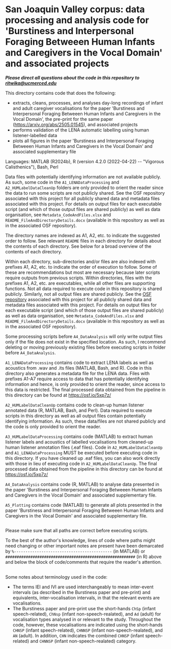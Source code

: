 # San Joaquin Valley corpus: data processing and analysis code for 'Burstiness and Interpersonal Foraging Betweeen Human Infants and Caregivers in the Vocal Domain' and associated projects  

***Please direct all questions about the code in this repository to ritwika@ucmerced.edu***  

This directory contains code that does the following:
- extracts, cleans, processes, and analyses day-long recordings of infant and adult caregiver vocalisations for the paper 'Burstiness and Interpersonal Foraging Betweeen Human Infants and Caregivers in the Vocal Domain', the pre-print for the same paper (https://arxiv.org/abs/2505.01545), and associated projects
- performs validation of the LENA automatic labelling using human listener-labelled data
- plots all figures in the paper 'Burstiness and Interpersonal Foraging Betweeen Human Infants and Caregivers in the Vocal Domain' and associated supplementary file

Languages: MATLAB (R2024b), R (version 4.2.0 (2022-04-22) -- "Vigorous Calisthenics"), Bash, Perl

Data files with potentially identifying information are not available publicly. As such, some code in the `A1_LENADataProcessing` and `A2_HUMLabelDataCleanUp` folders are only provided to orient the reader since the data to run some scripts are not publicly shared. See the OSF repository associated with this project for all publicly shared data and metadata files associated with this project. For details on output files for each executable script (and which of those output files are shared publicly) as well as data organisation, see `Metadata_CodeAndFiles.xlsx` and `README_FileAndDirectoryDetails.docx` (available in this repository as well as in the associated OSF repository).

The directory names are indexed as A1, A2, etc. to indicate the suggested order to follow. See relevant `README` files in each directory for details about the contents of each directory. See below for a broad overview of the contents of each directory.

Within each directory, sub-directories and/or files are also indexed with prefixes A1, A2, etc. to indicate the order of execution to follow. Some of these are recommendations but most are necessary because later scripts require outputs from previous scripts. Within directories, files with the prefixes A1, A2, etc. are executables, while all other files are supporting functions. Not all data required to execute code in this repository is shared publicly. Similarly, not all output files are shared publicly. See the [OSF repository](https://osf.io/5xp7z/) associated with this project for all publicly shared data and metadata files associated with this project. For details on output files for each executable script (and which of those output files are shared publicly) as well as data organisation, see `Metadata_CodeAndFiles.xlsx` and `README_FileAndDirectoryDetails.docx` (available in this repository as well as in the associated OSF repository).

Some processing scripts before `A4_DataAnalysis` will only write output files only if the file does not exist in the specified location. As such, I recommend deleting or moving previously existing files before executing scripts in folder before `A4_DataAnalysis`.

`A1_LENADataProcessing` contains code to extract LENA labels as well as acoustics from .wav and .its files (MATLAB, Bash, and R). Code in this directory also generates a metadata file for the LENA data. Files with prefixes A1-A7 require access to data that has potentially identifying information and hence, is only provided to orient the reader, since access to this data is restricted. The final processed data obtained from the pipeline in this directory can be found at https://osf.io/5xp7z/

`A2_HUMLabelDataCleanUp` contains code to clean-up human listener annotated data (R, MATLAB, Bash, and Perl). Data required to execute scripts in this directory as well as all output files contain potentially identifying information. As such, these data/files are not shared publicly and the code is only provided to orient the reader.  

`A3_HUMLabelDataProcessing` contains code (MATLAB) to extract human listener labels and acoustics of labelled vocalisations from cleaned-up human listener annotation files (.eaf files). Code in `A2_HUMLabelDataCleanUp` and `A1_LENADataProcessing` MUST be executed before executing code in this directory. If you have cleaned up .eaf files, you can also work directly with those in lieu of executing code in `A2_HUMLabelDataCleanUp`. The final processed data obtained from the pipeline in this directory can be found at https://osf.io/5xp7z/

`A4_DataAnalysis` contains code (R, MATLAB) to analyse data presented in the paper 'Burstiness and Interpersonal Foraging Betweeen Human Infants and Caregivers in the Vocal Domain' and associated supplementary file. 

`A5_Plotting` contains code (MATLAB) to generate all plots presented in the paper 'Burstiness and Interpersonal Foraging Betweeen Human Infants and Caregivers in the Vocal Domain' and associated supplementary file.

##
Please make sure that all paths are correct before executing scripts. 

To the best of the author's knowledge, lines of code where paths might need changing or other important notes are present have been demarcated by `%-------------------------------------------` (in MATLAB) or `#########################################################` (in R) above and below the block of code/comments that require the reader's attention. 
##

Some notes about terminology used in the code:  
- The terms IEI and IVI are used interchangeably to mean inter-event intervals (as described in the Burstiness paper and pre-print) and equivalents, inter-vocalisation intervals, in that the relevant events are vocalisations.
- The Burstiness paper and pre-print use the short-hands `ChSp` (infant speech-related), `ChNsp` (infant non-speech-realated), and `Ad` (adult) for vocalisation types analysed in or relevant to the study. Throughout the code, however, these vocalisations are indicated using the short-hands `CHNSP` (infant speech-related), `CHNNSP` (infant non-speech-realated), and `AN` (adult). In addition, `CHN` indicates the combined `CHNSP` (infant speech-related) and `CHNNSP` (infant non-speech-realated) category.


